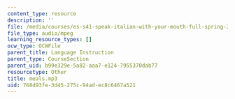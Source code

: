 ```yaml
---
content_type: resource
description: ''
file: /media/courses/es-s41-speak-italian-with-your-mouth-full-spring-2012/768d93fe3d45275c94adec8c6467a521_meals.mp3
file_type: audio/mpeg
learning_resource_types: []
ocw_type: OCWFile
parent_title: Language Instruction
parent_type: CourseSection
parent_uid: b99e329e-5a82-aaa7-e124-7955370dab77
resourcetype: Other
title: meals.mp3
uid: 768d93fe-3d45-275c-94ad-ec8c6467a521
---
```

